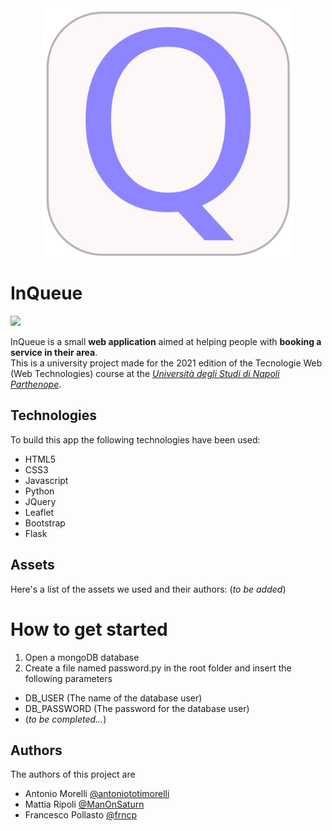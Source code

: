 <img src="logo.png" style="display: block;margin: auto; max-width: 400px" alt="">

# InQueue
![](https://img.shields.io/badge/license-Apache%202-blue)

InQueue is a small **web application** aimed at helping people with **booking a service in their area**.  
This is a university project made for the 2021 edition of the Tecnologie Web (Web Technologies) course at the [*Università degli Studi di Napoli Parthenope*](https://github.com/uniparthenope).

## Technologies
To build this app the following technologies have been used:
- HTML5
- CSS3
- Javascript
- Python
- JQuery
- Leaflet
- Bootstrap
- Flask

## Assets
Here's a list of the assets we used and their authors:
(*to be added*)
# How to get started
1) Open a mongoDB database
2) Create a file named password.py in the root folder and insert the following  parameters
- DB_USER (The name of the database user)
- DB_PASSWORD (The password for the database user)
- (*to be completed...*)
## Authors
The authors of this project are
- Antonio Morelli [@antoniototimorelli](https://github.com/antoniototimorelli)
- Mattia Ripoli [@ManOnSaturn](https://github.com/ManOnSaturn)
- Francesco Pollasto [@frncp](https://github.com/frncp)

